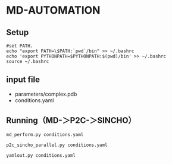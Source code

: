 # MD-AUTOMATION

## Setup
```
#set PATH.
echo "export PATH=\$PATH:`pwd`/bin" >> ~/.bashrc
echo 'export PYTHONPATH=$PYTHONPATH:$(pwd)/bin' >> ~/.bashrc
source ~/.bashrc
```

## input file
* parameters/complex.pdb
* conditions.yaml

## Running（MD-＞P2C-＞SINCHO）
```
md_perform.py conditions.yaml

p2c_sincho_parallel.py conditions.yaml

yamlout.py conditions.yaml
```
